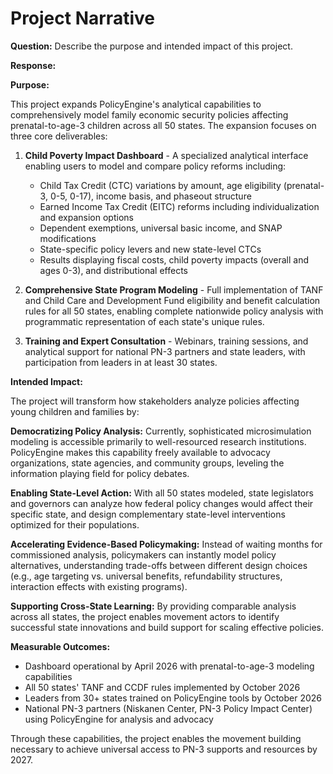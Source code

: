 # Project Narrative

**Question:** Describe the purpose and intended impact of this project.

**Response:**

**Purpose:**

This project expands PolicyEngine's analytical capabilities to comprehensively model family economic security policies affecting prenatal-to-age-3 children across all 50 states. The expansion focuses on three core deliverables:

1. **Child Poverty Impact Dashboard** - A specialized analytical interface enabling users to model and compare policy reforms including:
   - Child Tax Credit (CTC) variations by amount, age eligibility (prenatal-3, 0-5, 0-17), income basis, and phaseout structure
   - Earned Income Tax Credit (EITC) reforms including individualization and expansion options
   - Dependent exemptions, universal basic income, and SNAP modifications
   - State-specific policy levers and new state-level CTCs
   - Results displaying fiscal costs, child poverty impacts (overall and ages 0-3), and distributional effects

2. **Comprehensive State Program Modeling** - Full implementation of TANF and Child Care and Development Fund eligibility and benefit calculation rules for all 50 states, enabling complete nationwide policy analysis with programmatic representation of each state's unique rules.

3. **Training and Expert Consultation** - Webinars, training sessions, and analytical support for national PN-3 partners and state leaders, with participation from leaders in at least 30 states.

**Intended Impact:**

The project will transform how stakeholders analyze policies affecting young children and families by:

**Democratizing Policy Analysis:**
Currently, sophisticated microsimulation modeling is accessible primarily to well-resourced research institutions. PolicyEngine makes this capability freely available to advocacy organizations, state agencies, and community groups, leveling the information playing field for policy debates.

**Enabling State-Level Action:**
With all 50 states modeled, state legislators and governors can analyze how federal policy changes would affect their specific state, and design complementary state-level interventions optimized for their populations.

**Accelerating Evidence-Based Policymaking:**
Instead of waiting months for commissioned analysis, policymakers can instantly model policy alternatives, understanding trade-offs between different design choices (e.g., age targeting vs. universal benefits, refundability structures, interaction effects with existing programs).

**Supporting Cross-State Learning:**
By providing comparable analysis across all states, the project enables movement actors to identify successful state innovations and build support for scaling effective policies.

**Measurable Outcomes:**
- Dashboard operational by April 2026 with prenatal-to-age-3 modeling capabilities
- All 50 states' TANF and CCDF rules implemented by October 2026
- Leaders from 30+ states trained on PolicyEngine tools by October 2026
- National PN-3 partners (Niskanen Center, PN-3 Policy Impact Center) using PolicyEngine for analysis and advocacy

Through these capabilities, the project enables the movement building necessary to achieve universal access to PN-3 supports and resources by 2027.
